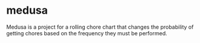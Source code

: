# medusa
Medusa is a project for a rolling chore chart that changes the probability of getting chores based on the frequency they must be performed.
